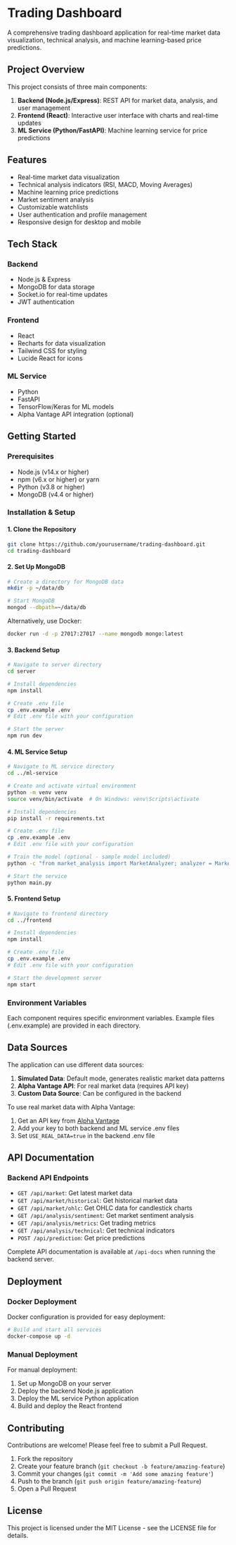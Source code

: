 # Trading Dashboard

A comprehensive trading dashboard application for real-time market data visualization, technical analysis, and machine learning-based price predictions.


## Project Overview

This project consists of three main components:

1. **Backend (Node.js/Express)**: REST API for market data, analysis, and user management
2. **Frontend (React)**: Interactive user interface with charts and real-time updates
3. **ML Service (Python/FastAPI)**: Machine learning service for price predictions

## Features

- Real-time market data visualization
- Technical analysis indicators (RSI, MACD, Moving Averages)
- Machine learning price predictions
- Market sentiment analysis
- Customizable watchlists
- User authentication and profile management
- Responsive design for desktop and mobile

## Tech Stack

### Backend
- Node.js & Express
- MongoDB for data storage
- Socket.io for real-time updates
- JWT authentication

### Frontend
- React
- Recharts for data visualization
- Tailwind CSS for styling
- Lucide React for icons

### ML Service
- Python
- FastAPI
- TensorFlow/Keras for ML models
- Alpha Vantage API integration (optional)

## Getting Started

### Prerequisites
- Node.js (v14.x or higher)
- npm (v6.x or higher) or yarn
- Python (v3.8 or higher)
- MongoDB (v4.4 or higher)

### Installation & Setup

#### 1. Clone the Repository
```bash
git clone https://github.com/yourusername/trading-dashboard.git
cd trading-dashboard
```

#### 2. Set Up MongoDB
```bash
# Create a directory for MongoDB data
mkdir -p ~/data/db

# Start MongoDB
mongod --dbpath=~/data/db
```

Alternatively, use Docker:
```bash
docker run -d -p 27017:27017 --name mongodb mongo:latest
```

#### 3. Backend Setup
```bash
# Navigate to server directory
cd server

# Install dependencies
npm install

# Create .env file
cp .env.example .env
# Edit .env file with your configuration

# Start the server
npm run dev
```

#### 4. ML Service Setup
```bash
# Navigate to ML service directory
cd ../ml-service

# Create and activate virtual environment
python -m venv venv
source venv/bin/activate  # On Windows: venv\Scripts\activate

# Install dependencies
pip install -r requirements.txt

# Create .env file
cp .env.example .env
# Edit .env file with your configuration

# Train the model (optional - sample model included)
python -c "from market_analysis import MarketAnalyzer; analyzer = MarketAnalyzer(); analyzer.train_model(epochs=20)"

# Start the service
python main.py
```

#### 5. Frontend Setup
```bash
# Navigate to frontend directory
cd ../frontend

# Install dependencies
npm install

# Create .env file
cp .env.example .env
# Edit .env file with your configuration

# Start the development server
npm start
```

### Environment Variables

Each component requires specific environment variables. Example files (.env.example) are provided in each directory.

## Data Sources

The application can use different data sources:

1. **Simulated Data**: Default mode, generates realistic market data patterns
2. **Alpha Vantage API**: For real market data (requires API key)
3. **Custom Data Source**: Can be configured in the backend

To use real market data with Alpha Vantage:
1. Get an API key from [Alpha Vantage](https://www.alphavantage.co/support/#api-key)
2. Add your key to both backend and ML service .env files
3. Set `USE_REAL_DATA=true` in the backend .env file


## API Documentation

### Backend API Endpoints

- `GET /api/market`: Get latest market data
- `GET /api/market/historical`: Get historical market data
- `GET /api/market/ohlc`: Get OHLC data for candlestick charts
- `GET /api/analysis/sentiment`: Get market sentiment analysis
- `GET /api/analysis/metrics`: Get trading metrics
- `GET /api/analysis/technical`: Get technical indicators
- `POST /api/prediction`: Get price predictions

Complete API documentation is available at `/api-docs` when running the backend server.

## Deployment

### Docker Deployment
Docker configuration is provided for easy deployment:

```bash
# Build and start all services
docker-compose up -d
```

### Manual Deployment
For manual deployment:

1. Set up MongoDB on your server
2. Deploy the backend Node.js application
3. Deploy the ML service Python application
4. Build and deploy the React frontend

## Contributing

Contributions are welcome! Please feel free to submit a Pull Request.

1. Fork the repository
2. Create your feature branch (`git checkout -b feature/amazing-feature`)
3. Commit your changes (`git commit -m 'Add some amazing feature'`)
4. Push to the branch (`git push origin feature/amazing-feature`)
5. Open a Pull Request

## License

This project is licensed under the MIT License - see the LICENSE file for details.
